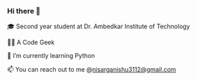 ### Hi there 👋

<!--
**NisargaKumar/NisargaKumar** is a ✨ _special_ ✨ repository because its `README.md` (this file) appears on your GitHub profile.

Here are some ideas to get you started:

- 🔭 I’m currently working on ...
- 🌱 I’m currently learning ...
- 👯 I’m looking to collaborate on ...
- 🤔 I’m looking for help with ...
- 💬 Ask me about ...
- 📫 How to reach me: ...
- 😄 Pronouns: ...
- ⚡ Fun fact: ...
-->

🎓 Second year student at Dr. Ambedkar Institute of Technology

👩‍💻 A Code Geek

🌱 I’m currently learning Python 

📫 You can reach out to me @nisarganishu3112@gmail.com
